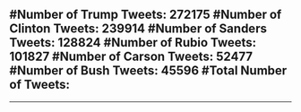 #Number of Trump Tweets: 272175
#Number of Clinton Tweets: 239914
#Number of Sanders Tweets: 128824
#Number of Rubio Tweets: 101827
#Number of Carson Tweets: 52477
#Number of Bush Tweets: 45596
#Total Number of Tweets:  
---
---
